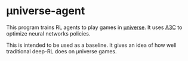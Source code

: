 # µniverse-agent

This program trains RL agents to play games in [µniverse](https://github.com/unixpickle/muniverse). It uses [A3C](https://arxiv.org/abs/1602.01783) to optimize neural networks policies.

This is intended to be used as a baseline. It gives an idea of how well traditional deep-RL does on µniverse games.
